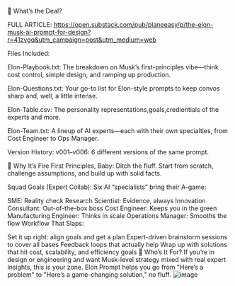 🧠 What’s the Deal?

FULL ARTICLE: https://open.substack.com/pub/planeeasy/p/the-elon-musk-ai-prompt-for-design?r=41zvgq&utm_campaign=post&utm_medium=web

Files Included:

Elon-Playbook.txt: The breakdown on Musk’s first-principles vibe—think cost control, simple design, and ramping up production.

Elon-Questions.txt: Your go-to list for Elon-style prompts to keep convos sharp and, well, a little intense.

Elon-Table.csv: The personality representations,goals,credientials of the experts and more. 

Elon-Team.txt: A lineup of AI experts—each with their own specialties, from Cost Engineer to Ops Manager.

Version History:
v001–v006: 6 different versions of the same prompt.

🔑 Why It’s Fire
First Principles, Baby: Ditch the fluff. Start from scratch, challenge assumptions, and build up with solid facts.

Squad Goals (Expert Collab): Six AI “specialists” bring their A-game:

SME: Reality check
Research Scientist: Evidence, always
Innovation Consultant: Out-of-the-box boss
Cost Engineer: Keeps you in the green
Manufacturing Engineer: Thinks in scale
Operations Manager: Smooths the flow
Workflow That Slaps:

Set it up right: align goals and get a plan
Expert-driven brainstorm sessions to cover all bases
Feedback loops that actually help
Wrap up with solutions that hit cost, scalability, and efficiency goals
🚀 Who’s It For?
If you’re in design or engineering and want Musk-level strategy mixed with real expert insights, this is your zone. Elon Prompt helps you go from "Here’s a problem" to "Here’s a game-changing solution," no fluff.
![image](https://github.com/user-attachments/assets/65d046df-29c3-4462-85e7-a9cc7dd23892)
